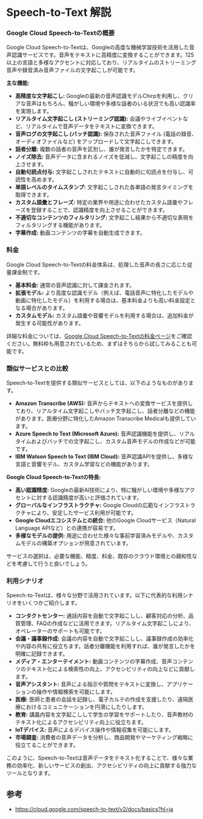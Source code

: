 # Speech-to-Text 解説

### Google Cloud Speech-to-Textの概要

Google Cloud Speech-to-Textは、Googleの高度な機械学習技術を活用した音声認識サービスです。音声をテキストに高精度に変換することができます。125以上の言語と多様なアクセントに対応しており、リアルタイムのストリーミング音声や録音済み音声ファイルの文字起こしが可能です。

**主な機能:**

* **高精度な文字起こし:** Googleの最新の音声認識モデルChirpを利用し、クリアな音声はもちろん、騒がしい環境や多様な話者のいる状況でも高い認識率を実現します。
* **リアルタイム文字起こし (ストリーミング認識):** 会議やライブイベントなど、リアルタイムで音声データをテキストに変換できます。
* **音声ログの文字起こし (バッチ認識):** 保存された音声ファイル (電話の録音、オーディオファイルなど) をアップロードして文字起こしできます。
* **話者分離:** 複数の話者の音声を区別し、誰が発言したかを特定できます。
* **ノイズ除去:** 音声データに含まれるノイズを低減し、文字起こしの精度を向上させます。
* **自動句読点付与:** 文字起こしされたテキストに自動的に句読点を付与し、可読性を高めます。
* **単語レベルのタイムスタンプ:** 文字起こしされた各単語の発言タイミングを取得できます。
* **カスタム語彙とフレーズ:** 特定の業界や用途に合わせたカスタム語彙やフレーズを登録することで、認識精度を向上させることができます。
* **不適切なコンテンツのフィルタリング:** 文字起こし結果から不適切な表現をフィルタリングする機能があります。
* **字幕作成:** 動画コンテンツの字幕を自動生成できます。

### 料金

Google Cloud Speech-to-Textの料金体系は、処理した音声の長さに応じた従量課金制です。

* **基本料金:** 通常の音声認識に対して課金されます。
* **拡張モデル:** より高度な認識モデル（例えば、電話音声に特化したモデルや動画に特化したモデル）を利用する場合は、基本料金よりも高い料金設定となる場合があります。
* **カスタムモデル:** カスタム語彙や音響モデルを利用する場合は、追加料金が発生する可能性があります。

詳細な料金については、[Google Cloud Speech-to-Textの料金ページ](https://cloud.google.com/speech-to-text/pricing?hl=ja)をご確認ください。無料枠も用意されているため、まずはそちらから試してみることも可能です。

### 類似サービスとの比較

Speech-to-Textを提供する類似サービスとしては、以下のようなものがあります。

* **Amazon Transcribe (AWS):** 音声からテキストへの変換サービスを提供しており、リアルタイム文字起こしやバッチ文字起こし、話者分離などの機能があります。医療分野に特化したAmazon Transcribe Medicalも提供しています。
* **Azure Speech to Text (Microsoft Azure):** 音声認識機能を提供し、リアルタイムおよびバッチでの文字起こし、カスタム音声モデルの作成などが可能です。
* **IBM Watson Speech to Text (IBM Cloud):** 音声認識APIを提供し、多様な言語と音響モデル、カスタム学習などの機能があります。

**Google Cloud Speech-to-Textの特長:**

* **高い認識精度:** Googleの最新AI技術により、特に騒がしい環境や多様なアクセントに対する認識精度が高いと評価されています。
* **グローバルなインフラストラクチャ:** Google Cloudの広範なインフラストラクチャにより、安定したサービス利用が可能です。
* **Google Cloudエコシステムとの統合:** 他のGoogle Cloudサービス（Natural Language APIなど）との連携が容易です。
* **多様なモデルの提供:** 用途に合わせた様々な事前学習済みモデルや、カスタムモデルの構築オプションが用意されています。

サービスの選択は、必要な機能、精度、料金、既存のクラウド環境との親和性などを考慮して行うと良いでしょう。

### 利用シナリオ

Speech-to-Textは、様々な分野で活用されています。以下に代表的な利用シナリオをいくつかご紹介します。

* **コンタクトセンター:** 通話内容を自動で文字起こしし、顧客対応の分析、品質管理、FAQの作成などに活用できます。リアルタイム文字起こしにより、オペレーターのサポートも可能です。
* **会議・議事録作成:** 会議の内容を自動で文字起こしし、議事録作成の効率化や内容の共有に役立ちます。話者分離機能を利用すれば、誰が発言したかを明確に記録できます。
* **メディア・エンターテイメント:** 動画コンテンツの字幕作成、音声コンテンツのテキスト化による検索性の向上、アクセシビリティの向上などに貢献します。
* **音声アシスタント:** 音声による指示や質問をテキストに変換し、アプリケーションの操作や情報検索を可能にします。
* **医療:** 医師と患者の会話を記録し、電子カルテの作成を支援したり、遠隔医療におけるコミュニケーションを円滑にしたりします。
* **教育:** 講義内容を文字起こしして学生の学習をサポートしたり、音声教材のテキスト化によるアクセシビリティ向上に役立ちます。
* **IoTデバイス:** 音声によるデバイス操作や情報収集を可能にします。
* **市場調査:** 消費者の音声データを分析し、商品開発やマーケティング戦略に役立てることができます。

このように、Speech-to-Textは音声データをテキスト化することで、様々な業務の効率化、新しいサービスの創出、アクセシビリティの向上に貢献する強力なツールとなります。

## 参考

- https://cloud.google.com/speech-to-text/v2/docs/basics?hl=ja
